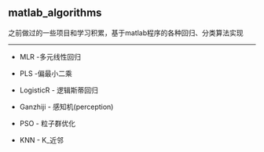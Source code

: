 ## matlab_algorithms

之前做过的一些项目和学习积累，基于matlab程序的各种回归、分类算法实现

---
- MLR -多元线性回归

- PLS -偏最小二乘

- LogisticR - 逻辑斯蒂回归

- Ganzhiji - 感知机(perception)

- PSO - 粒子群优化

- KNN - K_近邻